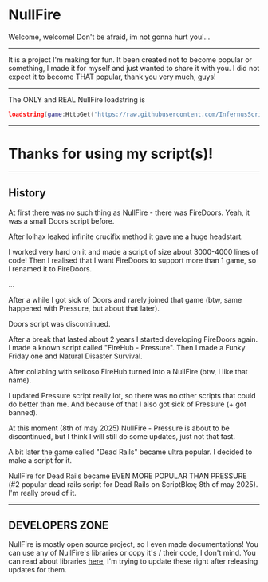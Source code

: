 # NullFire
Welcome, welcome! Don't be afraid, im not gonna hurt you!...

---

It is a project I'm making for fun.
It been created not to become popular or something, I made it for myself and just wanted to share it with you.
I did not expect it to become THAT popular, thank you very much, guys!

---

The ONLY and REAL NullFire loadstring is

```lua
loadstring(game:HttpGet("https://raw.githubusercontent.com/InfernusScripts/Null-Fire/main/Loader"))()

```

---

# Thanks for using my script(s)!

---
## History
At first there was no such thing as NullFire - there was FireDoors.
Yeah, it was a small Doors script before.

After lolhax leaked infinite crucifix method it gave me a huge headstart.

I worked very hard on it and made a script of size about 3000-4000 lines of code!
Then I realised that I want FireDoors to support more than 1 game, so I renamed it to FireDoors.


...


After a while I got sick of Doors and rarely joined that game (btw, same happened with Pressure, but about that later).

Doors script was discontinued.

After a break that lasted about 2 years I started developing FireDoors again.
I made a known script called "FireHub - Pressure".
Then I made a Funky Friday one and Natural Disaster Survival.

After collabing with seikoso FireHub turned into a NullFire (btw, I like that name).

I updated Pressure script really lot, so there was no other scripts that could do better than me.
And because of that I also got sick of Pressure (+ got banned).

At this moment (8th of may 2025) NullFire - Pressure is about to be discontinued, but I think I will still do some updates, just not that fast.

A bit later the game called "Dead Rails" became ultra popular.
I decided to make a script for it.

NullFire for Dead Rails became EVEN MORE POPULAR THAN PRESSURE (#2 popular dead rails script for Dead Rails on ScriptBlox; 8th of may 2025).
I'm really proud of it.

---
## DEVELOPERS ZONE

NullFire is mostly open source project, so I even made documentations!
You can use any of NullFire's libraries or copy it's / their code, I don't mind.
You can read about libraries [here](https://github.com/InfernusScripts/Null-Fire/blob/main/Documentations/README.md), I'm trying to update these right after releasing updates for them.
